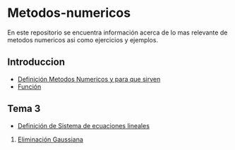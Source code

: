 # Metodos-numericos
En este repositorio se encuentra información acerca de lo mas relevante de metodos numericos asi como ejercicios y ejemplos. 
## Introduccion
- [Definición Metodos Numericos y para que sirven](https://github.com/LuisOmarFlores6627/MetodosNumericosISC/blob/main/Que%20es%20Metodos%20Numericos%20y%20para%20que%20sirve)
- [Función](https://github.com/LuisOmarFlores6627/MetodosNumericosISC/blob/main/Que%20es%20una%20funcion) 

## Tema 3 
- [Definición de Sistema de ecuaciones lineales](https://github.com/LuisOmarFlores6627/MetodosNumericosISC/blob/main/Sistema%20de%20ecuaciones%20lineales) 
1. [Eliminación Gaussiana](https://github.com/LuisOmarFlores6627/MetodosNumericosISC/blob/main/Eliminaci%C3%B3n%20Gaussiana) 

